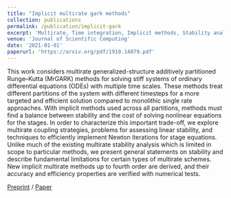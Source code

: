```yaml
---
title: "Implicit multirate gark methods"
collection: publications
permalink: /publication/implicit-gark
excerpt: 'Multirate, Time integration, Implicit methods, Stability analysis'
venue: 'Journal of Scientific Computing'
date: '2021-01-01'
paperurl: 'https://arxiv.org/pdf/1910.14079.pdf'
---
```

This work considers multirate generalized-structure additively partitioned Runge–Kutta (MrGARK) methods for solving stiff systems of ordinary
differential equations (ODEs) with multiple time scales. These methods treat different partitions of the system with different timesteps for a more targeted and
efficient solution compared to monolithic single rate approaches. With implicit
methods used across all partitions, methods must find a balance between stability
and the cost of solving nonlinear equations for the stages. In order to characterize
this important trade-off, we explore multirate coupling strategies, problems for assessing linear stability, and techniques to efficiently implement Newton iterations
for stage equations. Unlike much of the existing multirate stability analysis which
is limited in scope to particular methods, we present general statements on stability and describe fundamental limitations for certain types of multirate schemes.
New implicit multirate methods up to fourth order are derived, and their accuracy
and efficiency properties are verified with numerical tests.

[Preprint](https://arxiv.org/pdf/1910.14079.pdf) / [Paper](https://link.springer.com/article/10.1007/s10915-020-01400-z)
